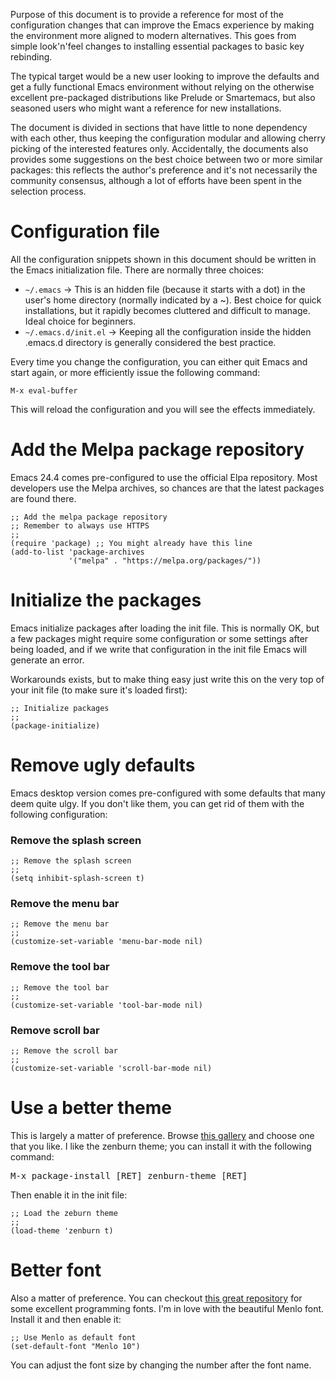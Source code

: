 Purpose of this document is to provide a reference for most of the
configuration changes that can improve the Emacs experience by making
the environment more aligned to modern alternatives. This goes from
simple look'n'feel changes to installing essential packages to basic
key rebinding.

The typical target would be a new user looking to improve the defaults
and get a fully functional Emacs environment without relying on the
otherwise excellent pre-packaged distributions like Prelude or
Smartemacs, but also seasoned users who might want a reference for new
installations.

The document is divided in sections that have little to none
dependency with each other, thus keeping the configuration modular and
allowing cherry picking of the interested features only. Accidentally,
the documents also provides some suggestions on the best choice
between two or more similar packages: this reflects the author's
preference and it's not necessarily the community consensus, although
a lot of efforts have been spent in the selection process.

# Configuration file

All the configuration snippets shown in this document should be written in the Emacs
initialization file. There are normally three choices:

* `~/.emacs` -> This is an hidden file (because it starts with a dot) in
the user's home directory (normally indicated by a ~). Best choice for
quick installations, but it rapidly becomes cluttered and difficult to
manage. Ideal choice for beginners.
* `~/.emacs.d/init.el` -> Keeping all the configuration inside the
hidden .emacs.d directory is generally considered the best practice.

Every time you change the configuration, you can either quit Emacs and
start again, or more efficiently issue the following command:

```
M-x eval-buffer
```

This will reload the configuration and you will see the effects
immediately.

# Add the Melpa package repository

Emacs 24.4 comes pre-configured to use the official Elpa
repository. Most developers use the Melpa archives, so chances are
that the latest packages are found there.

```elisp
;; Add the melpa package repository
;; Remember to always use HTTPS
;;
(require 'package) ;; You might already have this line
(add-to-list 'package-archives
             '("melpa" . "https://melpa.org/packages/"))
```

# Initialize the packages

Emacs initialize packages after loading the init file. This is
normally OK, but a few packages might require some configuration or
some settings after being loaded, and if we write that configuration
in the init file Emacs will generate an error.

Workarounds exists, but to make thing easy just write this on the very
top of your init file (to make sure it's loaded first):

```elist
;; Initialize packages
;;
(package-initialize)
```

# Remove ugly defaults

Emacs desktop version comes pre-configured with some defaults that
many deem quite ulgy. If you don't like them, you can get rid of
them with the following configuration:

### Remove the splash screen ###

```elisp
;; Remove the splash screen
;; 
(setq inhibit-splash-screen t)
```

### Remove the menu bar ###

```elisp
;; Remove the menu bar
;;
(customize-set-variable 'menu-bar-mode nil)
```
### Remove the tool bar ###

```elisp
;; Remove the tool bar
;;
(customize-set-variable 'tool-bar-mode nil)
```

### Remove scroll bar ###

```elisp
;; Remove the scroll bar
;;
(customize-set-variable 'scroll-bar-mode nil)
```

# Use a better theme

This is largely a matter of preference. Browse
[this gallery](https://emacsthemes.com/) and choose one that you like.
I like the zenburn theme; you can install it with the following command:

<kbd>M-x package-install [RET] zenburn-theme [RET]</kbd>

Then enable it in the init file:

```elisp
;; Load the zeburn theme
;;
(load-theme 'zenburn t)
```

# Better font

Also a matter of preference. You can checkout
[this great repository](https://github.com/hbin/top-programming-fonts)
for some excellent programming fonts.
I'm in love with the beautiful Menlo
font. Install it and then enable it:

```elisp
;; Use Menlo as default font
(set-default-font "Menlo 10")
```

You can adjust the font size by changing the number after the font
name.



